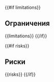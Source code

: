 {{#if limitations}}
## Ограничения
{{limitations}}
{{/if}}

{{#if risks}}
## Риски
{{risks}}
{{/if}}
